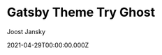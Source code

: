 ---
title: Gatsby Theme Try Ghost
github: https://github.com/styxlab/gatsby-theme-try-ghost
demo: https://demo.jamify.org/
license: MIT
author: Joost Jansky
author_link: ''
author_twitter: jamifyjs
author_github: styxlab
date: 2021-04-29T00:00:00.000Z
ssg:
  - Gatsby
cms:
  - Ghost
css:
archetype:
  - Blog
services: null
hosting:
  - Netlify
  - Vercel
description: >-
  A Gatsby theme plugin for creating blogs from headless Ghost CMS.Turn your
  Ghost blog into a flaring fast static website. This Gatsby theme is a frontend
  replacement of the Ghost handlebars engine featuring the standard Ghost Casper
  skin and functionality. All content is sourced from a headless Ghost CMS.
stale: false
disabled: false
disabled_reason: null
draft: false
---